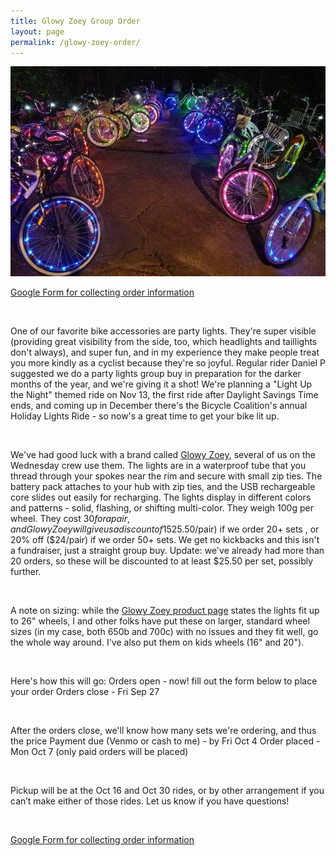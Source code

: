 ```yaml
---
title: Glowy Zoey Group Order
layout: page
permalink: /glowy-zoey-order/
---
```


![bikes with lights](/assets/images/glowy.jpg)

[Google Form for collecting order information](https://docs.google.com/forms/d/e/1FAIpQLSfrCcQmhkZ50g4lzt9-pI9ianZx_xCMFny8055I22i9bJCdog/viewform)

&nbsp;

One of our favorite bike accessories are party lights. They're super visible (providing great visibility from the side, too, which headlights and taillights don't always), and super fun, and in my experience they make people treat you more kindly as a cyclist because they're so joyful. Regular rider Daniel P suggested we do a party lights group buy in preparation for the darker months of the year, and we're giving it a shot! We're planning a "Light Up the Night" themed ride on Nov 13, the first ride after Daylight Savings Time ends, and coming up in December there's the Bicycle Coalition's annual Holiday Lights Ride - so now's a great time to get your bike lit up.

&nbsp;

We've had good luck with a brand called [Glowy Zoey](https://glowyzoey.com/products/led-bicycle-wheel-lights-waterproof), several of us on the Wednesday crew use them. The lights are in a waterproof tube that you thread through your spokes near the rim and secure with small zip ties. The battery pack attaches to your hub with zip ties, and the USB rechargeable core slides out easily for recharging. The lights display in different colors and patterns - solid, flashing, or shifting multi-color. They weigh 100g per wheel. They cost $30 for a pair, and Glowy Zoey will give us a discount of 15% off ($25.50/pair) if we order 20+ sets , or 20% off ($24/pair) if we order 50+ sets. We get no kickbacks and this isn't a fundraiser, just a straight group buy. Update: we've already had more than 20 orders, so these will be discounted to at least $25.50 per set, possibly further.

&nbsp;

A note on sizing: while the [Glowy Zoey product page](https://glowyzoey.com/products/led-bicycle-wheel-lights-waterproof) states the lights fit up to 26" wheels, I and other folks have put these on larger, standard wheel sizes (in my case, both 650b and 700c) with no issues and they fit well, go the whole way around. I've also put them on kids wheels (16" and 20").

&nbsp;

Here's how this will go:
Orders open - now! fill out the form below to place your order
Orders close - Fri Sep 27 

&nbsp;

After the orders close, we'll know how many sets we're ordering, and thus the price
Payment due (Venmo or cash to me) - by Fri Oct 4
Order placed - Mon Oct 7 (only paid orders will be placed)

&nbsp;

Pickup will be at the Oct 16 and Oct 30 rides, or by other arrangement if you can’t make either of those rides. Let us know if you have questions!

&nbsp;

[Google Form for collecting order information](https://docs.google.com/forms/d/e/1FAIpQLSfrCcQmhkZ50g4lzt9-pI9ianZx_xCMFny8055I22i9bJCdog/viewform)

